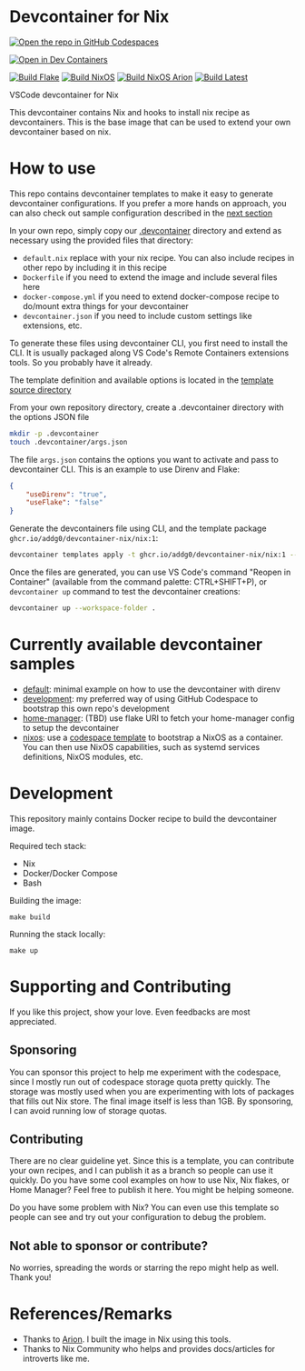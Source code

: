 # Devcontainer for Nix

[![Open the repo in GitHub Codespaces](https://github.com/codespaces/badge.svg)](https://github.com/codespaces/new?hide_repo_select=true&ref=main&repo=511455788)

[![Open in Dev Containers](https://img.shields.io/static/v1?label=Dev%20Containers&message=Open&color=blue&logo=visualstudiocode)](https://vscode.dev/redirect?url=vscode://ms-vscode-remote.remote-containers/cloneInVolume?url=https://github.com/addg0/devcontainer-nix)

[![Build Flake](https://github.com/addg0/devcontainer-nix/actions/workflows/build-push-latest-flake.yaml/badge.svg)](https://github.com/addg0/devcontainer-nix/actions/workflows/build-push-latest-flake.yaml)
[![Build NixOS](https://github.com/addg0/devcontainer-nix/actions/workflows/build-push-latest-nixos.yaml/badge.svg)](https://github.com/addg0/devcontainer-nix/actions/workflows/build-push-latest-nixos.yaml)
[![Build NixOS Arion](https://github.com/addg0/devcontainer-nix/actions/workflows/build-push-latest-nixos-arion.yaml/badge.svg)](https://github.com/addg0/devcontainer-nix/actions/workflows/build-push-latest-nixos-arion.yaml)
[![Build Latest](https://github.com/addg0/devcontainer-nix/actions/workflows/build-push-latest.yaml/badge.svg)](https://github.com/addg0/devcontainer-nix/actions/workflows/build-push-latest.yaml)

VSCode devcontainer for Nix

This devcontainer contains Nix and hooks to install nix recipe as devcontainers.
This is the base image that can be used to extend your own devcontainer based on nix.

# How to use

This repo contains devcontainer templates to make it easy to generate devcontainer configurations. If you prefer 
a more hands on approach, you can also check out sample configuration described in the [next section](#currently-available-devcontainer-samples)

In your own repo, simply copy our [.devcontainer](.devcontainer) directory and extend as necessary using the provided files that directory:

- `default.nix` replace with your nix recipe. You can also include recipes in other repo by including it in this recipe
- `Dockerfile` if you need to extend the image and include several files here
- `docker-compose.yml` if you need to extend docker-compose recipe to do/mount extra things for your devcontainer
- `devcontainer.json` if you need to include custom settings like extensions, etc.

To generate these files using devcontainer CLI, you first need to install the CLI. It is usually packaged along VS Code's Remote Containers extensions tools. So you probably have it already.

The template definition and available options is located in the [template source directory](./templates/src/nix/README.md)

From your own repository directory, create a .devcontainer directory with the options JSON file

```bash
mkdir -p .devcontainer
touch .devcontainer/args.json
```

The file `args.json` contains the options you want to activate and pass to devcontainer CLI. This is an example to use Direnv and Flake:

```json
{
    "useDirenv": "true",
    "useFlake": "false"
}
```

Generate the devcontainers file using CLI, and the template package `ghcr.io/addg0/devcontainer-nix/nix:1`:

```bash
devcontainer templates apply -t ghcr.io/addg0/devcontainer-nix/nix:1 --workspace-folder . -a "$(cat .devcontainer/args.json)"
```

Once the files are generated, you can use VS Code's command "Reopen in Container" (available from the command palette: CTRL+SHIFT+P), or `devcontainer up` command to test the devcontainer creations:

```bash
devcontainer up --workspace-folder .
```

# Currently available devcontainer samples

- [default](.devcontainer/default/): minimal example on how to use the devcontainer with direnv
- [development](.devcontainer/development/): my preferred way of using GitHub Codespace to bootstrap this own repo's development
- [home-manager](.devcontainer/home-manager/): (TBD) use flake URI to fetch your home-manager config to setup the devcontainer
- [nixos](.devcontainer/nixos-arion/): use a [codespace template](https://github.com/addg0/codespaces-nixos-template) to bootstrap a NixOS as a container.
  You can then use NixOS capabilities, such as systemd services definitions, NixOS modules, etc.

# Development

This repository mainly contains Docker recipe to build the devcontainer image.

Required tech stack:
- Nix
- Docker/Docker Compose
- Bash

Building the image:

```
make build
```

Running the stack locally:

```
make up
```

# Supporting and Contributing

If you like this project, show your love. Even feedbacks are most appreciated.

## Sponsoring

You can sponsor this project to help me experiment with the codespace, since I mostly run out of codespace 
storage quota pretty quickly. The storage was mostly used when you are experimenting with lots of 
packages that fills out Nix store. The final image itself is less than 1GB. By sponsoring, I can avoid
running low of storage quotas.

## Contributing

There are no clear guideline yet. Since this is a template, you can contribute your own recipes, and I can 
publish it as a branch so people can use it quickly. Do you have some cool examples on how to use Nix, Nix flakes, or Home Manager? Feel free to publish it here. You might be helping someone.

Do you have some problem with Nix? You can even use this template so people can see and try out your 
configuration to debug the problem.

## Not able to sponsor or contribute?

No worries, spreading the words or starring the repo might help as well. Thank you!

# References/Remarks

- Thanks to [Arion](https://github.com/hercules-ci/arion). I built the image in Nix using this tools.
- Thanks to Nix Community who helps and provides docs/articles for introverts like me.